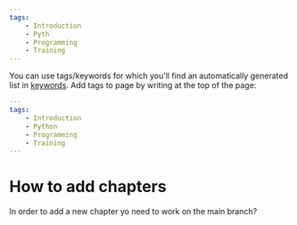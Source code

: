 ```yaml
---
tags:
    - Introduction
    - Pyth
    - Programming
    - Training
---
```


You can use tags/keywords for which you'll find an automatically generated list in [keywords](../keywords.md). Add tags to page by writing at the top of the page:


```yaml
---
tags:
    - Introduction
    - Python
    - Programming
    - Training
---
```
# How to add chapters

In order to add a new chapter yo need to work on the main branch?
